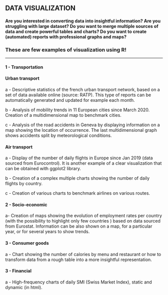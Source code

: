 
## DATA VISUALIZATION

#### Are you interested in converting data into insightful information? Are you struggling with large dataset? Do you want to merge multiple sources of data and create powerful tables and charts? Do you want to create (automated) reports with professional graphs and maps? 

### These are few examples of visualization using R! 

--------------------------------------------------

#### 1 - Transportation 
#### Urban transport
a - Descriptive statistics of the french urban transport network, based on a set of data available online (source: RATP).  This type of reports can be automatically generated and updated for example each month.

b - Analysis of mobility trends in 11 European cities since March 2020. Creation of a multidimensional map to benchmark cities.

c - Analysis of the road accidents in Geneva by displaying information on a map showing the location of occurrence. The last multidimensional graph shows accidents split by meteorological conditions. 

#### Air transport 
a - Display of the number of daily flights in Europe since Jan 2019 (data sourced from Eurocontrol). It is another example of a clear visualization that can be obtained with ggplot2 library.

b - Creation of a complex multiple charts showing the number of daily flights by country.

c - Creation of various charts to benchmark airlines on various routes.

#### 2 - Socio-economic
a- Creation of maps showing the evolution of employment rates per country (with the possibility to highlight only few countries ) based on data sourced from Eurostat. Information can be also shown on a map, for a particular year, or for several years to show trends.

#### 3 - Consumer goods
a - Chart showing the number of calories by menu and restaurant or how to transform data from a rough table into a more insightful representation. 

#### 3 - Financial
a - High-frequency charts of daily SMI (Swiss Market Index), static and dynamic (in html).

